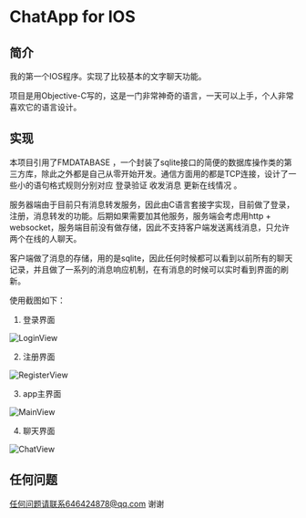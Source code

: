 # ChatApp for IOS

## 简介
我的第一个IOS程序。实现了比较基本的文字聊天功能。

项目是用Objective-C写的，这是一门非常神奇的语言，一天可以上手，个人非常喜欢它的语言设计。


## 实现

本项目引用了FMDATABASE ，一个封装了sqlite接口的简便的数据库操作类的第三方库，除此之外都是自己从零开始开发。通信方面用的都是TCP连接，设计了一些小的语句格式规则分别对应 登录验证 收发消息 更新在线情况 。

服务器端由于目前只有消息转发服务，因此由C语言套接字实现，目前做了登录，注册，消息转发的功能。后期如果需要加其他服务，服务端会考虑用http + websocket，服务端目前没有做存储，因此不支持客户端发送离线消息，只允许两个在线的人聊天。

客户端做了消息的存储，用的是sqlite，因此任何时候都可以看到以前所有的聊天记录，并且做了一系列的消息响应机制，在有消息的时候可以实时看到界面的刷新。

使用截图如下：

1. 登录界面

![LoginView](./screenshots/screenshot1.png)

2. 注册界面

![RegisterView](./screenshots/screenshot2.png)

3. app主界面

![MainView](./screenshots/screenshot3.png)

4. 聊天界面

![ChatView](./screenshots/screenshot4.png)

## 任何问题
任何问题请联系646424878@qq.com 谢谢

